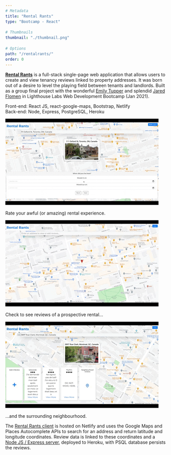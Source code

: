 ```yaml
---
# Metadata
title: "Rental Rants"
type: "Bootcamp - React"

# Thumbnails
thumbnail: "./thumbnail.png"

# Options
path: "/rentalrants/"
order: 0
---
```


<article role="article">

<a href="https://www.rental-rants.com" target="_blank">**Rental Rants**</a> is a full-stack single-page web application that allows users to create and view tenancy reviews linked to property addresses. It was born out of a desire to level the playing field between tenants and landlords. Built as a group final project with the wonderful [Emily Tupper](https://github.com/emtupp) and splendid [Jared Flomen](https://github.com/JaredFlomen) in Lighthouse Labs Web Development Bootcamp (Jan 2021).
       
Front-end: React JS, react-google-maps, Bootstrap, Netlify                                                      
Back-end: Node, Express, PostgreSQL, Heroku      

</article>

![Add a property review](images/add_review.gif)

<article role="article">

Rate your awful (or amazing) rental experience.

</article>

![Searching for and viewing reviews](images/view_reviews.gif)

<article role="article">

Check to see reviews of a prospective rental...

</article>

![Viewing neighbourhood reviews](images/view_neighbourhood_reviews.gif)

<article role="article">

...and the surrounding neighbourhood.

</article>

<article role="article">

The <a href="https://github.com/danunder/rental-rants-client" target="_blank">Rental Rants client</a> is hosted on Netlify and uses the Google Maps and Places Autocomplete APIs to search for an address and return latitude and longitude coordinates. Review data is linked to these coordinates and a <a href="https://github.com/danunder/rental-rants-backend" target="_blank" >Node JS / Express server</a>, deployed to Heroku, with PSQL database persists the reviews.  

</article>
